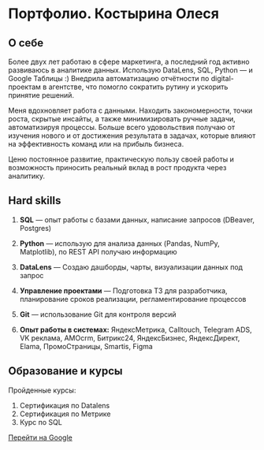# Портфолио. Костырина Олеся

## О себе
Более двух лет работаю в сфере маркетинга, а последний год активно развиваюсь в аналитике данных. Использую DataLens, SQL, Python — и Google Таблицы :) Внедрила автоматизацию отчётности по digital-проектам в агентстве, что помогло сократить рутину и ускорить принятие решений.

Меня вдохновляет работа с данными. Находить закономерности, точки роста, скрытые инсайты, а также минимизировать ручные задачи, автоматизируя процессы. Больше всего удовольствия получаю от изучения нового и от достижения результата в задачах, которые влияют на эффективность команд или на прибыль бизнеса.

Ценю постоянное развитие, практическую пользу своей работы и возможность приносить реальный вклад в рост продукта через аналитику.


## Hard skills

1. **SQL** — опыт работы с базами данных, написание запросов (DBeaver, Postgres)

2. **Python** — использую для анализа данных (Pandas, NumPy, Matplotlib), по REST API получаю информацию

3. **DataLens** — Создаю дашборды, чарты, визуализации данных под запрос

4. **Управление проектами** — Подготовка ТЗ для разработчика, планирование сроков реализации, регламентирование процессов

5. **Git** — использование Git для контроля версий

6. **Опыт работы в системах:** ЯндексМетрика, Calltouch, Telegram ADS, VK реклама, AMOcrm, Битрикс24, ЯндексБизнес, ЯндексДирект, Elama, ПромоСтраницы, Smartis, Figma


## Образование и курсы
Пройденные курсы:
1. Сертификация по Datalens
2. Сертификация по Метрике
3. Курс по SQL

[Перейти на Google](https://www.google.com)